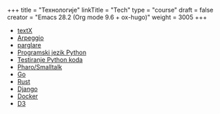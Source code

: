 +++
title = "Технологије"
linkTitle = "Tech"
type = "course"
draft = false
creator = "Emacs 28.2 (Org mode 9.6 + ox-hugo)"
weight = 3005
+++

-   [textX](textX)
-   [Arpeggio](arpeggio)
-   [parglare](parglare)
-   [Programski jezik Python](Python)
-   [Testiranje Python koda](python-testing)
-   [Pharo/Smalltalk](Pharo)
-   [Go](GoLang)
-   [Rust](Rust)
-   [Django](django)
-   [Docker](docker)
-   [D3](d3)
